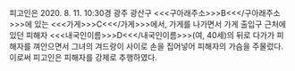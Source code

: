 피고인은 2020. 8. 11. 10:30경 광주 광산구 <<<구아래주소>>>B<<</구아래주소>>>에 있는 <<<가게>>>C<<</가게>>>에서, 가게를 나가면서 가게 출입구 근처에 있던 피해자 <<<내국인이름>>>D<<</내국인이름>>>(여, 40세)의 뒤로 다가가 피해자를 껴안으면서 그녀의 겨드랑이 사이로 손을 집어넣어 피해자의 가슴을 주물렀다.
이로써 피고인은 피해자를 강제로 추행하였다.
